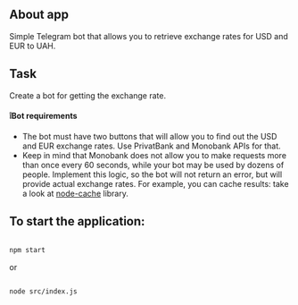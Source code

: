 ## About app

Simple Telegram bot that allows you to retrieve exchange rates for USD and EUR to UAH.

## Task

Create a bot for getting the exchange rate.

#### ❕Bot requirements

- The bot must have two buttons that will allow you to find out the USD and EUR exchange rates. Use PrivatBank and Monobank APIs for that.
- Keep in mind that Monobank does not allow you to make requests more than once every 60 seconds, while your bot may be used by dozens of people. Implement this logic, so the bot will not return an error, but will provide actual exchange rates. For example, you can cache results: take a look at [node-cache](https://www.npmjs.com/package/node-cache) library.

## To start the application:

```bash

npm start

```

or

```bash

node src/index.js

```
